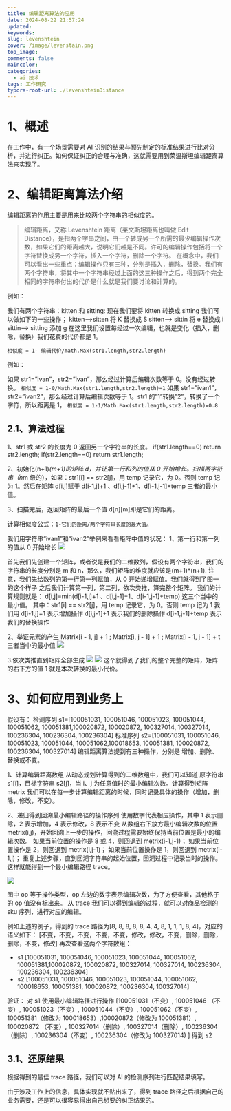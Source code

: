 ```yaml
---
title: 编辑距离算法的应用
date: 2024-08-22 21:57:24
updated:
keywords:
slug: levenshtein
cover: /image/levenstain.png
top_image:
comments: false
maincolor:
categories:
  - ai 技术
tags: 工作研究
typora-root-url: ./levenshteinDistance
---
```


# 1、概述

在工作中，有一个场景需要对 AI 识别的结果与预先制定的标准结果进行比对分析，并进行纠正。如何保证纠正的合理与准确，这就需要用到莱温斯坦编辑距离算法来实现了。

# 2、编辑距离算法介绍

编辑距离的作用主要是用来比较两个字符串的相似度的。

> 编辑距离，又称 Levenshtein 距离（莱文斯坦距离也叫做 Edit Distance），是指两个字串之间，由一个转成另一个所需的最少编辑操作次数，如果它们的距离越大，说明它们越是不同。许可的编辑操作包括将一个字符替换成另一个字符，插入一个字符，删除一个字符。
> 在概念中，我们可以看出一些重点：编辑操作只有三种，分别是插入，删除，替换。我们有两个字符串，将其中一个字符串经过上面的这三种操作之后，得到两个完全相同的字符串付出的代价是什么就是我们要讨论和计算的。

例如：

我们有两个字符串：kitten 和 sitting:
现在我们要将 kitten 转换成 sitting
我们可以做如下的一些操作；
kitten–>sitten 将 K 替换成 S sitten–> sittin 将 e 替换成 i
sittin–> sitting 添加 g
在这里我们设置每经过一次编辑，也就是变化（插入，删除，替换）我们花费的代价都是 1。

`相似度 = 1- 编辑代价/math.Max(str1.length,str2.length)`

例如：

如果 str1=”ivan”，str2=”ivan”，那么经过计算后编辑次数等于 0。没有经过转换。
`相似度 = 1-0/Math.Max(str1.length,str2.length)=1`
如果 str1=”ivan1”，str2=”ivan2”，那么经过计算后编辑次数等于 1。str1 的”1”转换”2”，转换了一个字符，所以距离是 1，
`相似度 = 1-1/Math.Max(str1.length,str2.length)=0.8`

## 2.1、算法过程

1、str1 或 str2 的长度为 0 返回另一个字符串的长度。 if(str1.length==0) return str2.length; if(str2.length==0) return str1.length;

2、初始化(n+1)*(m+1)的矩阵 d，并让第一行和列的值从 0 开始增长。扫描两字符串（n*m 级的），如果：str1[i] == str2[j]，用 temp 记录它，为 0。否则 temp 记为 1。然后在矩阵 d[i,j]赋于 d[i-1,j]+1 、d[i,j-1]+1、d[i-1,j-1]+temp 三者的最小值。

3、扫描完后，返回矩阵的最后一个值 d[n][m]即是它们的距离。

计算相似度公式：`1-它们的距离/两个字符串长度的最大值`。

我们用字符串“ivan1”和“ivan2”举例来看看矩阵中值的状况：
1、第一行和第一列的值从 0 开始增长
![](p1.PNG)

首先我们先创建一个矩阵，或者说是我们的二维数列，假设有两个字符串，我们的字符串的长度分别是 m 和 n，那么，我们矩阵的维度就应该是(m+1)\*(n+1).
注意，我们先给数列的第一行第一列赋值，从 0 开始递增赋值。我们就得到了图一的这个样子
之后我们计算第一列，第二列，依次类推，算完整个矩阵。
我们的计算规则就是：
d[i,j]=min(d[i-1,j]+1 、d[i,j-1]+1、d[i-1,j-1]+temp) 这三个当中的最小值。
其中：str1[i] == str2[j]，用 temp 记录它，为 0。否则 temp 记为 1
我们用 d[i-1,j]+1 表示增加操作
d[i,j-1]+1 表示我们的删除操作
d[i-1,j-1]+temp 表示我们的替换操作

2、举证元素的产生 Matrix[i - 1, j] + 1 ; Matrix[i, j - 1] + 1 ; Matrix[i - 1, j - 1] + t 三者当中的最小值
![](p2.PNG)

3.依次类推直到矩阵全部生成
![](p3.png)
![](p4.png)
这个就得到了我们的整个完整的矩阵，矩阵的右下方的值 1 就是本次转换的最小代价。

# 3、如何应用到业务上

假设有：
检测序列 s1=[100051031, 100051046, 100051023, 100051044, 100051062, 100051381,100020872, 100020872, 100327014, 100327014, 100236304, 100236304, 100236304]
标准序列 s2=[100051031, 100051046, 100051023, 100051044, 100051062,100018653, 100051381, 100020872, 100236304, 100327014]
编辑距离算法提到有三种操作，分别是 增加、删除、替换或不变。

1、计算编辑距离数组
从动态规划计算得到的二维数组中，我们可以知道 原字符串 s1[i]，目标字符串 s2[j]，当 i、j 为任意值时的最小编辑次数。计算得到矩阵 metrix
我们可以在每一步计算编辑距离的时候，同时记录具体的操作（增加，删除，修改，不变）。

2、递归得到回溯最小编辑路径的操作序列
使用数字代表相应操作，其中 1 表示删除，2 表示增加，4 表示修改，8 表示不变
从数组右下放方最小编辑次数的位置 metrix(i,j)，开始回溯上一步的操作，回溯过程需要始终保持当前位置是最小的编辑次数。
如果当前位置的操作是 8 或 4，则回退到 metrix(i-1,j-1)；
如果当前位置操作是 2，则回退到 metrix(i,j-1)；
如果当前位置操作是 1，则回退到 metrix(i-1,j)；
重复上述步骤，直到回溯字符串的起始位置，回溯过程中记录当时的操作。这样就能得到一个最小编辑路径 trace。

![](matrix.png)

图中 op 等于操作类型，op 左边的数字表示编辑次数，为了方便查看，其他格子的 op 值没有标出来。
从 trace 我们可以得到编辑的过程，就可以对商品检测的 sku 序列，进行对应的编辑。

例如上述的例子，得到的 trace 路径为[8, 8, 8, 8, 8, 4, 4, 8, 1, 1, 1, 8, 4]，对应的语义如下：
[不变，不变，不变，不变，不变，修改，修改，不变，删除，删除，删除，不变，修改]
再次查看这两个字符数组：

- s1 [100051031, 100051046, 100051023, 100051044, 100051062, 100051381,100020872, 100020872, 100327014, 100327014, 100236304, 100236304, 100236304]
- s2 [100051031, 100051046, 100051023, 100051044, 100051062, 100018653, 100051381, 100020872, 100236304, 100327014]

验证：
对 s1 使用最小编辑路径进行操作
[100051031（不变）, 100051046 （不变）, 100051023（不变）, 100051044（不变）, 100051062（不变）, 100051381（修改为 100018653）,100020872（修改为 100051381）, 100020872 （不变）, 100327014（删除）, 100327014（删除）, 100236304（删除）, 100236304（不变）, 100236304（修改为 100327014) ]
得到 s2

## 3.1、还原结果

根据得到的最佳 trace 路径，我们可以对 AI 的检测序列进行匹配结果填写。

由于涉及工作上的信息，具体实现就不贴出来了，得到 trace 路径之后根据自己的业务需要，还是可以很容易得出自己想要的纠正结果的。
